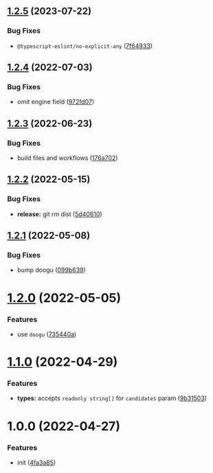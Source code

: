 ## [1.2.5](https://github.com/bent10/find-similar/compare/v1.2.4...v1.2.5) (2023-07-22)


### Bug Fixes

* `@typescript-eslint/no-explicit-any` ([7f64933](https://github.com/bent10/find-similar/commit/7f64933a2e51e0bfb2ec65153e2345ac41ff3f1e))

## [1.2.4](https://github.com/bent10/find-similar/compare/v1.2.3...v1.2.4) (2022-07-03)


### Bug Fixes

* omit engine field ([972fd07](https://github.com/bent10/find-similar/commit/972fd076343426ad95036c2b2662b789f2947030))

## [1.2.3](https://github.com/bent10/find-similar/compare/v1.2.2...v1.2.3) (2022-06-23)


### Bug Fixes

* build files and workflows ([176a702](https://github.com/bent10/find-similar/commit/176a7023da14f1b91f99c8da60db136b0836bad7))

## [1.2.2](https://github.com/bent10/find-similar/compare/v1.2.1...v1.2.2) (2022-05-15)


### Bug Fixes

* **release:** git rm dist ([5d40610](https://github.com/bent10/find-similar/commit/5d406102e370eb76066cb2f5d8177ba9ef0d8e6f))

## [1.2.1](https://github.com/bent10/find-similar/compare/v1.2.0...v1.2.1) (2022-05-08)


### Bug Fixes

* bump doogu ([099b639](https://github.com/bent10/find-similar/commit/099b639067415aebe028d8b79c7f9a41e37a1ea8))

# [1.2.0](https://github.com/bent10/find-similar/compare/v1.1.0...v1.2.0) (2022-05-05)


### Features

* use `doogu` ([735440a](https://github.com/bent10/find-similar/commit/735440a67ca95da3f6f53e9fcfcda98bcf9a490b))

# [1.1.0](https://github.com/bent10/find-similar/compare/v1.0.0...v1.1.0) (2022-04-29)


### Features

* **types:** accepts `readonly string[]` for `candidates` param ([9b31503](https://github.com/bent10/find-similar/commit/9b31503785304a6c3ae521f84a39cf4162eb231d))

# 1.0.0 (2022-04-27)


### Features

* init ([4fa3a85](https://github.com/bent10/find-similar/commit/4fa3a85357746c226e22917be4bfbc6dcbdb3ab1))
